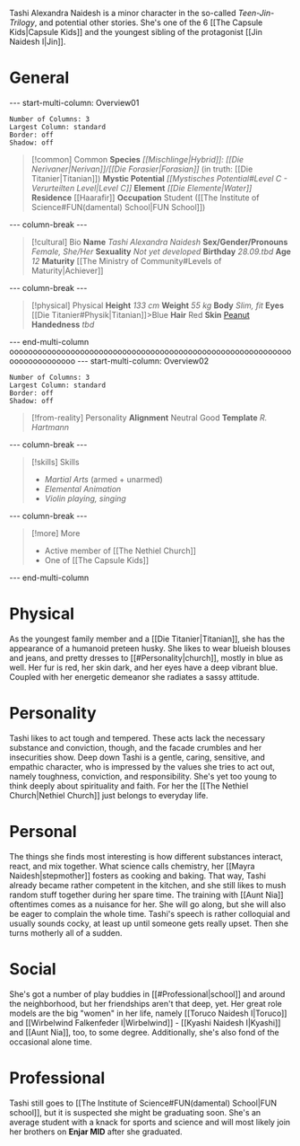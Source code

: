 Tashi Alexandra Naidesh is a minor character in the so-called *Teen-Jin-Trilogy*, and potential other stories. She's one of the 6 [[The Capsule Kids|Capsule Kids]] and the youngest sibling of the protagonist [[Jin Naidesh I|Jin]].
# General
--- start-multi-column: Overview01
```column-settings
Number of Columns: 3
Largest Column: standard
Border: off
Shadow: off
```

>[!common] Common
> **Species**
> *[[Mischlinge|Hybrid]]: [[Die Nerivaner|Nerivan]]/[[Die Forasier|Forasian]]*
> (in truth: [[Die Titanier|Titanian]])
> **Mystic Potential**
> *[[Mystisches Potential#Level C - Verurteilten Level|Level C]]*
> **Element**
> *[[Die Elemente|Water]]* 
> **Residence**
> [[Haarafir]]
> **Occupation**
> Student ([[The Institute of Science#FUN(damental) School|FUN School]])

--- column-break ---

>[!cultural] Bio
>**Name**
>*Tashi Alexandra Naidesh*
>**Sex/Gender/Pronouns**
>*Female, She/Her*
>**Sexuality**
>*Not yet developed*
>**Birthday**
>*28.09.tbd*
>**Age**
>*12*
>**Maturity**
>[[The Ministry of Community#Levels of Maturity|Achiever]]

--- column-break ---

>[!physical] Physical
>**Height**
>*133 cm*
>**Weight**
>*55 kg*
>**Body**
>*Slim, fit*
>**Eyes**
>[[Die Titanier#Physik|Titanian]]>Blue
>**Hair**
>Red
>**Skin**
>[Peanut](https://colors.artyclick.com/color-shades-finder/?color=#793419)
>**Handedness**
>*tbd*

--- end-multi-column
oooooooooooooooooooooooooooooooooooooooooooooooooooooooooooooooooooooooooo
--- start-multi-column: Overview02

```column-settings
Number of Columns: 3
Largest Column: standard
Border: off
Shadow: off
```

>[!from-reality] Personality 
> **Alignment**
> Neutral Good
> **Template**
> *R. Hartmann*

--- column-break ---

>[!skills] Skills
>- *Martial Arts* (armed + unarmed)
>- *Elemental Animation*
>- *Violin playing, singing* 

--- column-break ---

>[!more] More
>- Active member of [[The Nethiel Church]]
>- One of [[The Capsule Kids]]

--- end-multi-column
# Physical
As the youngest family member and a [[Die Titanier|Titanian]], she has the appearance of a humanoid preteen husky. She likes to wear blueish blouses and jeans, and pretty dresses to [[#Personality|church]], mostly in blue as well. Her fur is red, her skin dark, and her eyes have a deep vibrant blue. Coupled with her energetic demeanor she radiates a sassy attitude.
# Personality
Tashi likes to act tough and tempered. These acts lack the necessary substance and conviction, though, and the facade crumbles and her insecurities show. Deep down Tashi is a gentle, caring, sensitive, and empathic character, who is impressed by the values she tries to act out, namely toughness, conviction, and responsibility.
She's yet too young to think deeply about spirituality and faith. For her the [[The Nethiel Church|Nethiel Church]] just belongs to everyday life.
# Personal
The things she finds most interesting is how different substances interact, react, and mix together. What science calls chemistry, her [[Mayra Naidesh|stepmother]] fosters as cooking and baking. That way, Tashi already became rather competent in the kitchen, and she still likes to mush random stuff together during her spare time.
The training with [[Aunt Nia]] oftentimes comes as a nuisance for her. She will go along, but she will also be eager to complain the whole time.
Tashi's speech is rather colloquial and usually sounds cocky, at least up until someone gets really upset. Then she turns motherly all of a sudden.
# Social
She's got a number of play buddies in [[#Professional|school]] and around the neighborhood, but her friendships aren't that deep, yet. Her great role models are the big "women" in her life, namely [[Toruco Naidesh I|Toruco]] and [[Wirbelwind Falkenfeder I|Wirbelwind]] - [[Kyashi Naidesh I|Kyashi]] and [[Aunt Nia]], too, to some degree. Additionally, she's also fond of the occasional alone time.
# Professional
Tashi still goes to [[The Institute of Science#FUN(damental) School|FUN school]], but it is suspected she might be graduating soon. She's an average student with a knack for sports and science and will most likely join her brothers on **Enjar MID** after she graduated.